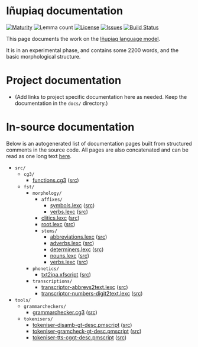 # Iñupiaq documentation

[![Maturity](https://img.shields.io/endpoint?url=https%3A%2F%2Fraw.githubusercontent.com%2Fgiellalt%2Flang-ipk%2Fgh-pages%2Fmaturity.json)](https://giellalt.github.io/MaturityClassification.html)
![Lemma count](https://img.shields.io/endpoint?url=https%3A%2F%2Fraw.githubusercontent.com%2Fgiellalt%2Flang-ipk%2Fgh-pages%2Flemmacount.json)
[![License](https://img.shields.io/github/license/giellalt/lang-ipk)](https://github.com/giellalt/lang-ipk/blob/main/LICENSE)
[![Issues](https://img.shields.io/github/issues/giellalt/lang-ipk)](https://github.com/giellalt/lang-ipk/issues)
[![Build Status](https://divvun-tc.giellalt.org/api/github/v1/repository/giellalt/lang-ipk/main/badge.svg)](https://github.com/giellalt/lang-ipk/actions)

This page documents the work on the [Iñupiaq language model](http://github.com/giellalt/lang-ipk). 

It is in an experimental phase, and contains some 2200 words, and the basic morphological structure.

# Project documentation

* (Add links to project specific documentation here as needed. Keep the documentation in the `docs/` directory.)

# In-source documentation

Below is an autogenerated list of documentation pages built from structured comments in the source code. All pages are also concatenated and can be read as one long text [here](ipk.md).

* `src/`
    * `cg3/`
        * [functions.cg3](src-cg3-functions.cg3.html) ([src](https://github.com/giellalt/lang-ipk/blob/main/src/cg3/functions.cg3))
    * `fst/`
        * `morphology/`
            * `affixes/`
                * [symbols.lexc](src-fst-morphology-affixes-symbols.lexc.html) ([src](https://github.com/giellalt/lang-ipk/blob/main/src/fst/morphology/affixes/symbols.lexc))
                * [verbs.lexc](src-fst-morphology-affixes-verbs.lexc.html) ([src](https://github.com/giellalt/lang-ipk/blob/main/src/fst/morphology/affixes/verbs.lexc))
            * [clitics.lexc](src-fst-morphology-clitics.lexc.html) ([src](https://github.com/giellalt/lang-ipk/blob/main/src/fst/morphology/clitics.lexc))
            * [root.lexc](src-fst-morphology-root.lexc.html) ([src](https://github.com/giellalt/lang-ipk/blob/main/src/fst/morphology/root.lexc))
            * `stems/`
                * [abbreviations.lexc](src-fst-morphology-stems-abbreviations.lexc.html) ([src](https://github.com/giellalt/lang-ipk/blob/main/src/fst/morphology/stems/abbreviations.lexc))
                * [adverbs.lexc](src-fst-morphology-stems-adverbs.lexc.html) ([src](https://github.com/giellalt/lang-ipk/blob/main/src/fst/morphology/stems/adverbs.lexc))
                * [determiners.lexc](src-fst-morphology-stems-determiners.lexc.html) ([src](https://github.com/giellalt/lang-ipk/blob/main/src/fst/morphology/stems/determiners.lexc))
                * [nouns.lexc](src-fst-morphology-stems-nouns.lexc.html) ([src](https://github.com/giellalt/lang-ipk/blob/main/src/fst/morphology/stems/nouns.lexc))
                * [verbs.lexc](src-fst-morphology-stems-verbs.lexc.html) ([src](https://github.com/giellalt/lang-ipk/blob/main/src/fst/morphology/stems/verbs.lexc))
        * `phonetics/`
            * [txt2ipa.xfscript](src-fst-phonetics-txt2ipa.xfscript.html) ([src](https://github.com/giellalt/lang-ipk/blob/main/src/fst/phonetics/txt2ipa.xfscript))
        * `transcriptions/`
            * [transcriptor-abbrevs2text.lexc](src-fst-transcriptions-transcriptor-abbrevs2text.lexc.html) ([src](https://github.com/giellalt/lang-ipk/blob/main/src/fst/transcriptions/transcriptor-abbrevs2text.lexc))
            * [transcriptor-numbers-digit2text.lexc](src-fst-transcriptions-transcriptor-numbers-digit2text.lexc.html) ([src](https://github.com/giellalt/lang-ipk/blob/main/src/fst/transcriptions/transcriptor-numbers-digit2text.lexc))
* `tools/`
    * `grammarcheckers/`
        * [grammarchecker.cg3](tools-grammarcheckers-grammarchecker.cg3.html) ([src](https://github.com/giellalt/lang-ipk/blob/main/tools/grammarcheckers/grammarchecker.cg3))
    * `tokenisers/`
        * [tokeniser-disamb-gt-desc.pmscript](tools-tokenisers-tokeniser-disamb-gt-desc.pmscript.html) ([src](https://github.com/giellalt/lang-ipk/blob/main/tools/tokenisers/tokeniser-disamb-gt-desc.pmscript))
        * [tokeniser-gramcheck-gt-desc.pmscript](tools-tokenisers-tokeniser-gramcheck-gt-desc.pmscript.html) ([src](https://github.com/giellalt/lang-ipk/blob/main/tools/tokenisers/tokeniser-gramcheck-gt-desc.pmscript))
        * [tokeniser-tts-cggt-desc.pmscript](tools-tokenisers-tokeniser-tts-cggt-desc.pmscript.html) ([src](https://github.com/giellalt/lang-ipk/blob/main/tools/tokenisers/tokeniser-tts-cggt-desc.pmscript))
